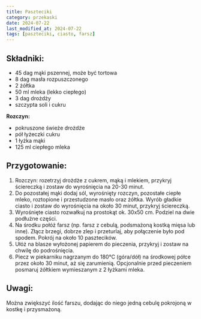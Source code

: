 ```yaml
---
title: Paszteciki
category: przekaski
date: 2024-07-22
last_modified_at: 2024-07-22
tags: [paszteciki, ciasto, farsz]
---
```


## Składniki:
- 45 dag mąki pszennej, może być tortowa
- 8 dag masła rozpuszczonego
- 2 żółtka
- 50 ml mleka (lekko ciepłego)
- 3 dag drożdży
- szczypta soli i cukru

**Rozczyn:**
- pokruszone świeże drożdże
- pół łyżeczki cukru
- 1 łyżka mąki
- 125 ml ciepłego mleka

## Przygotowanie:
1. Rozczyn: rozetrzyj drożdże z cukrem, mąką i mlekiem, przykryj ściereczką i zostaw do wyrośnięcia na 20-30 minut.
2. Do pozostałej mąki dodaj sól, wyrośnięty rozczyn, pozostałe ciepłe mleko, roztopione i przestudzone masło oraz żółtka. Wyrób gładkie ciasto i zostaw do wyrośnięcia na około 30 minut, przykryj ściereczką.
3. Wyrośnięte ciasto rozwałkuj na prostokąt ok. 30x50 cm. Podziel na dwie podłużne części.
4. Na środku połóż farsz (np. farsz z cebulą, podsmażoną kostką mięsa lub inne). Złącz brzegi, dobrze zlep i przeturlaj, aby połączenie było pod spodem. Pokrój na około 10 pasztecików.
5. Ułóż na blasze wyłożonej papierem do pieczenia, przykryj i zostaw na chwilę do podrośnięcia.
6. Piecz w piekarniku nagrzanym do 180°C (góra/dół) na środkowej półce przez około 30 minut, aż się zarumienią. Opcjonalnie przed pieczeniem posmaruj żółtkiem wymieszanym z 2 łyżkami mleka.

## Uwagi:
Można zwiększyć ilość farszu, dodając do niego jedną cebulę pokrojoną w kostkę i przysmażoną.
